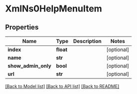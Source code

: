 # XmlNs0HelpMenuItem

## Properties
Name | Type | Description | Notes
------------ | ------------- | ------------- | -------------
**index** | **float** |  | [optional] 
**name** | **str** |  | [optional] 
**show_admin_only** | **bool** |  | [optional] 
**url** | **str** |  | [optional] 

[[Back to Model list]](../README.md#documentation-for-models) [[Back to API list]](../README.md#documentation-for-api-endpoints) [[Back to README]](../README.md)


